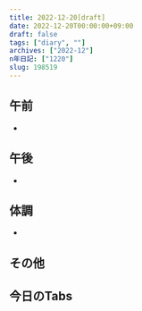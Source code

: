 ```yaml
---
title: 2022-12-20[draft]
date: 2022-12-20T00:00:00+09:00
draft: false
tags: ["diary", ""]
archives: ["2022-12"]
n年日記: ["1220"]
slug: 198519
---
```

## 午前
- 
## 午後
- 
## 体調
- 
## その他
## 今日のTabs